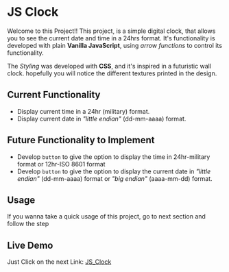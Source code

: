 # JS Clock

Welcome to this Project!! This project, is a simple digital clock, that allows you to see the current date and time in a 24hrs format. It's functionality is developed with plain **Vanilla JavaScript**, using _arrow functions_ to control its functionality.

The _Styling_ was developed with **CSS**, and it's inspired in a futuristic wall clock. hopefully you will notice the different textures printed in the design.

## Current Functionality

- Display current time in a 24hr (military) format.
- Display current date in _"little endian"_ (dd-mm-aaaa) format.

## Future Functionality to Implement

- Develop `button` to give the option to display the time in 24hr-military format or 12hr-ISO 8601 format
- Develop `button` to give the option to display the current date in _"little endian"_ (dd-mm-aaaa) format or _"big endian"_ (aaaa-mm-dd) format.

## Usage

If you wanna take a quick usage of this project, go to next section and follow the step

## Live Demo

Just Click on the next Link: [JS_Clock](https://santiagoejm.github.io/JS-Clock/)
